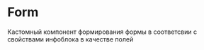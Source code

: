 # Form
Кастомный компонент формирования формы в соответсвии с свойствами инфоблока в качестве полей
